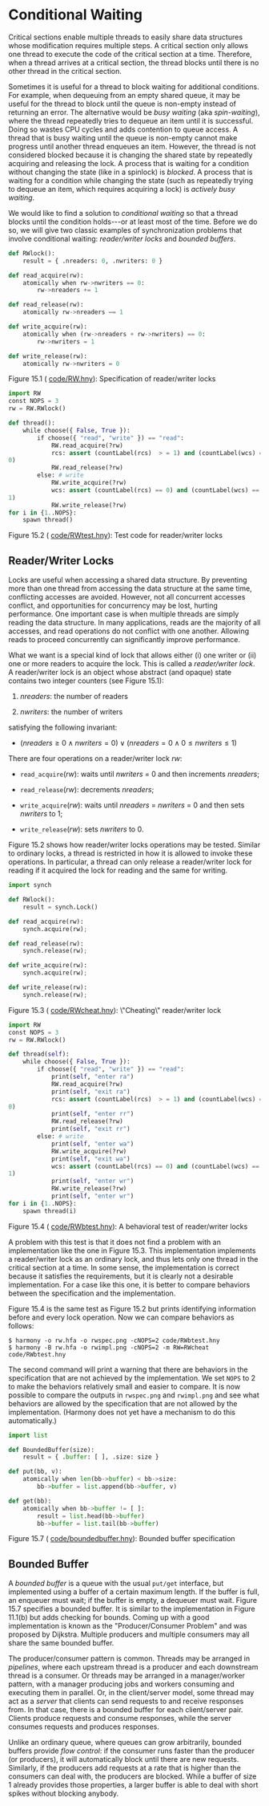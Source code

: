 
# Conditional Waiting 

Critical sections enable multiple threads to easily share data
structures whose modification requires multiple steps. A critical
section only allows one thread to execute the code of the critical
section at a time. Therefore, when a thread arrives at a critical
section, the thread blocks until there is no other thread in the
critical section.

Sometimes it is useful for a thread to block waiting for additional
conditions. For example, when dequeuing from an empty shared queue, it
may be useful for the thread to block until the queue is non-empty
instead of returning an error. The alternative would be *busy waiting*
(aka *spin-waiting*), where the thread repeatedly tries to dequeue an
item until it is successful. Doing so wastes CPU cycles and adds
contention to queue access. A thread that is busy waiting until the
queue is non-empty cannot make progress until another thread enqueues an
item. However, the thread is not considered blocked because it is
changing the shared state by repeatedly acquiring and releasing the
lock. A process that is waiting for a condition without changing the
state (like in a spinlock) is *blocked*. A process that is waiting for a
condition while changing the state (such as repeatedly trying to dequeue
an item, which requires acquiring a lock) is *actively busy waiting*.

We would like to find a solution to *conditional waiting* so that a
thread blocks until the condition holds---or at least most of the time.
Before we do so, we will give two classic examples of synchronization
problems that involve conditional waiting: *reader/writer locks* and
*bounded buffers*.


```python
def RWlock():
    result = { .nreaders: 0, .nwriters: 0 }

def read_acquire(rw):
    atomically when rw->nwriters == 0:
        rw->nreaders += 1

def read_release(rw):
    atomically rw->nreaders –= 1

def write_acquire(rw):
    atomically when (rw->nreaders + rw->nwriters) == 0:
        rw->nwriters = 1

def write_release(rw):
    atomically rw->nwriters = 0
```

<figcaption>Figure 15.1 (
<a href=https://harmony.cs.cornell.edu/code/RW.hny>code/RW.hny</a>): 
Specification of reader/writer locks </figcaption>


```python
import RW
const NOPS = 3
rw = RW.RWlock()

def thread():
    while choose({ False, True }):
        if choose({ "read", "write" }) == "read":
            RW.read_acquire(?rw)
            rcs: assert (countLabel(rcs)  > = 1) and (countLabel(wcs) ==
0)
            RW.read_release(?rw)
        else: # write
            RW.write_acquire(?rw)
            wcs: assert (countLabel(rcs) == 0) and (countLabel(wcs) ==
1)
            RW.write_release(?rw)
for i in {1..NOPS}:
    spawn thread()
```

<figcaption>Figure 15.2 (
<a href=https://harmony.cs.cornell.edu/code/RWtest.hny>code/RWtest.hny</a>): 
Test code for reader/writer locks </figcaption>

## Reader/Writer Locks

Locks are useful when accessing a shared data structure. By preventing
more than one thread from accessing the data structure at the same time,
conflicting accesses are avoided. However, not all concurrent accesses
conflict, and opportunities for concurrency may be lost, hurting
performance. One important case is when multiple threads are simply
reading the data structure. In many applications, reads are the majority
of all accesses, and read operations do not conflict with one another.
Allowing reads to proceed concurrently can significantly improve
performance.

What we want is a special kind of lock that allows either (i) one writer
or (ii) one or more readers to acquire the lock. This is called a
*reader/writer lock*. A reader/writer lock is an object whose
abstract (and opaque) state contains two integer counters (see
Figure 15.1):

1.  *nreaders*: the number of readers

2.  *nwriters*: the number of writers

satisfying the following invariant:

-   $(\mathit{nreaders} \ge 0 \land \mathit{nwriters} = 0) \lor
        (\mathit{nreaders} = 0 \land 0 \le \mathit{nwriters} \le 1)$

There are four operations on a reader/writer lock *rw*:

-   `read_acquire`(*rw*): waits until *nwriters* = 0 and then increments
    *nreaders*;

-   `read_release`(*rw*): decrements *nreaders*;

-   `write_acquire`(*rw*): waits until *nreaders* = *nwriters* = 0 and
    then sets *nwriters* to 1;

-   `write_release`(*rw*): sets *nwriters* to 0.

Figure 15.2 shows how reader/writer locks operations may be tested.
Similar to ordinary locks, a thread is restricted in how it is allowed
to invoke these operations. In particular, a thread can only release a
reader/writer lock for reading if it acquired the lock for reading and
the same for writing.


```python
import synch

def RWlock():
    result = synch.Lock()

def read_acquire(rw):
    synch.acquire(rw);

def read_release(rw):
    synch.release(rw);

def write_acquire(rw):
    synch.acquire(rw);

def write_release(rw):
    synch.release(rw);
```

<figcaption>Figure 15.3 (
<a href=https://harmony.cs.cornell.edu/code/RWcheat.hny>code/RWcheat.hny</a>): 
\"Cheating\" reader/writer lock </figcaption>


```python
import RW
const NOPS = 3
rw = RW.RWlock()

def thread(self):
    while choose({ False, True }):
        if choose({ "read", "write" }) == "read":
            print(self, "enter ra")
            RW.read_acquire(?rw)
            print(self, "exit ra")
            rcs: assert (countLabel(rcs)  > = 1) and (countLabel(wcs) ==
0)
            print(self, "enter rr")
            RW.read_release(?rw)
            print(self, "exit rr")
        else: # write
            print(self, "enter wa")
            RW.write_acquire(?rw)
            print(self, "exit wa")
            wcs: assert (countLabel(rcs) == 0) and (countLabel(wcs) ==
1)
            print(self, "enter wr")
            RW.write_release(?rw)
            print(self, "enter wr")
for i in {1..NOPS}:
    spawn thread(i)
```

<figcaption>Figure 15.4 (
<a href=https://harmony.cs.cornell.edu/code/RWbtest.hny>code/RWbtest.hny</a>): 
A behavioral test of reader/writer locks </figcaption>

A problem with this test is that it does not find a problem with an
implementation like the one in Figure 15.3. This implementation
implements a reader/writer lock as an ordinary lock, and thus lets only
one thread in the critical section at a time. In some sense, the
implementation is correct because it satisfies the requirements, but it
is clearly not a desirable implementation. For a case like this one, it
is better to compare behaviors between the specification and the
implementation.

Figure 15.4 is the same test as Figure 15.2 but prints
identifying information before and every lock operation. Now we can
compare behaviors as follows:

    $ harmony -o rw.hfa -o rwspec.png -cNOPS=2 code/RWbtest.hny
    $ harmony -B rw.hfa -o rwimpl.png -cNOPS=2 -m RW=RWcheat code/RWbtest.hny

The second command will print a warning that there are behaviors in the
specification that are not achieved by the implementation. We set `NOPS`
to 2 to make the behaviors relatively small and easier to compare. It is
now possible to compare the outputs in `rwspec.png` and `rwimpl.png` and
see what behaviors are allowed by the specification that are not allowed
by the implementation. (Harmony does not yet have a mechanism to do this
automatically.)


```python
import list

def BoundedBuffer(size):
    result = { .buffer: [ ], .size: size }

def put(bb, v):
    atomically when len(bb->buffer) < bb->size:
        bb->buffer = list.append(bb->buffer, v)

def get(bb):
    atomically when bb->buffer != [ ]:
        result = list.head(bb->buffer)
        bb->buffer = list.tail(bb->buffer)
```

<figcaption>Figure 15.7 (
<a href=https://harmony.cs.cornell.edu/code/boundedbuffer.hny>code/boundedbuffer.hny</a>): 
Bounded buffer specification </figcaption>

## Bounded Buffer

A *bounded buffer* is a queue with the usual `put/get` interface, but
implemented using a buffer of a certain maximum length. If the buffer is
full, an enqueuer must wait; if the buffer is empty, a dequeuer must
wait. Figure 15.7 specifies a bounded buffer. It is similar to
the implementation in Figure 11.1(b) but adds checking for bounds.
Coming up with a good implementation is known as the "Producer/Consumer
Problem" and was proposed by Dijkstra. Multiple producers and
multiple consumers may all share the same bounded buffer.

The producer/consumer pattern is common. Threads may be arranged in
*pipelines*, where each upstream thread is a producer and each
downstream thread is a consumer. Or threads may be arranged in a
manager/worker pattern, with a manager producing jobs and workers
consuming and executing them in parallel. Or, in the client/server
model, some thread may act as a *server* that clients can send requests
to and receive responses from. In that case, there is a bounded buffer
for each client/server pair. Clients produce requests and consume
responses, while the server consumes requests and produces responses.

Unlike an ordinary queue, where queues can grow arbitrarily, bounded
buffers provide *flow control*: if the consumer runs faster than the
producer (or producers), it will automatically block until there are new
requests. Similarly, if the producers add requests at a rate that is
higher than the consumers can deal with, the producers are blocked.
While a buffer of size 1 already provides those properties, a larger
buffer is able to deal with short spikes without blocking anybody.
